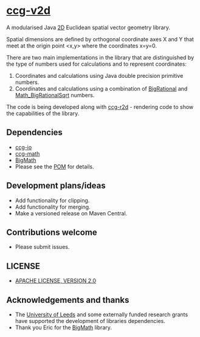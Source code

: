 # [ccg-v2d](https://github.com/agdturner/ccg-v2d)

A modularised Java [2D](https://en.wikipedia.org/wiki/Two-dimensional_space) Euclidean spatial vector geometry library.

Spatial dimensions are defined by orthogonal coordinate axes X and Y that meet at the origin point <x,y> where the coordinates x=y=0.

There are two main implementations in the library that are distinguished by the type of numbers used for calculations and to represent coordinates:
1. Coordinates and calculations using Java double precision primitive numbers.
2. Coordinates and calculations using a combination of [BigRational](https://github.com/eobermuhlner/big-math/blob/master/ch.obermuhlner.math.big/src/main/java/ch/obermuhlner/math/big/BigRational.java) and [Math_BigRationalSqrt](https://github.com/agdturner/ccg-math/blob/master/src/main/java/uk/ac/leeds/ccg/math/number/Math_BigRationalSqrt.java) numbers.

The code is being developed along with [ccg-r2d](https://github.com/agdturner/ccg-r2d) - rendering code to show the capabilities of the library.

## Dependencies
- [ccg-io](https://github.com/agdturner/ccg-io)
- [ccg-math](https://github.com/agdturner/ccg-math)
- [BigMath](https://github.com/eobermuhlner/big-math)
- Please see the [POM](https://github.com/agdturner/ccg-v2d/blob/master/pom.xml) for details.

## Development plans/ideas
- Add functionality for clipping.
- Add functionality for merging.
- Make a versioned release on Maven Central.

## Contributions welcome
- Please submit issues.

## LICENSE
- [APACHE LICENSE, VERSION 2.0](https://www.apache.org/licenses/LICENSE-2.0)

## Acknowledgements and thanks
- The [University of Leeds](http://www.leeds.ac.uk) and some externally funded research grants have supported the development of libraries dependencies.
- Thank you Eric for the [BigMath](https://github.com/eobermuhlner/big-math) library.
